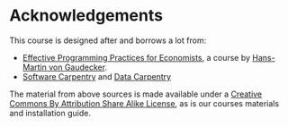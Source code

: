 # Acknowledgements

This course is designed after and borrows a lot from:

* [Effective Programming Practices for Economists](http://www.wiwi.uni-bonn.de/gaudecker/teaching.html#effective-programming-practices-for-economists-msc-phd), a course by [Hans-Martin von Gaudecker](http://www.wiwi.uni-bonn.de/gaudecker/index.html).
* [Software Carpentry](http://software-carpentry.org/) and [Data Carpentry](http://www.datacarpentry.org/lessons/)


The material from above sources is made available under a [Creative Commons By Attribution Share Alike License](https://creativecommons.org/licenses/by-sa/4.0/legalcode), as is our courses materials and installation guide.

